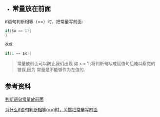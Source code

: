 <!--
 * @Author: your name
 * @Date: 2019-11-06 09:25:34
 * @LastEditTime: 2019-11-06 09:29:42
 * @LastEditors: Please set LastEditors
 * @Description: In User Settings Edit
 * @FilePath: \qianmingtian.github.io\c program tips.md
 -->
+ ## 常量放在前面
if语句判断相等（==）时，把常量写前面:
```c
if($x == 1){
}
 
改成
 
if(1 == $x){

```
>常量放前面可以防止我们出现  如 x = 1 ;将判断句写成赋值句后难以察觉的错误,因为 常量是不能够作为左值的.

## 参考资料
[判断语句常量放前面](https://blog.csdn.net/cq_yj_818/article/details/47056891)

[为什么if语句判断相等(==)时，习惯把常量写前面](https://blog.csdn.net/cpongo3/article/details/89153078)